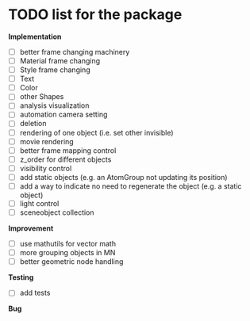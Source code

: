 # TODO list for the package

**Implementation**
- [ ] better frame changing machinery
- [ ] Material frame changing
- [ ] Style frame changing
- [ ] Text
- [ ] Color
- [ ] other Shapes
- [ ] analysis visualization
- [ ] automation camera setting
- [ ] deletion 
- [ ] rendering of one object (i.e. set other invisible)
- [ ] movie rendering
- [ ] better frame mapping control
- [ ] z_order for different objects
- [ ] visibility control
- [ ] add static objects (e.g. an AtomGroup not updating its position)
- [ ] add a way to indicate no need to regenerate the object (e.g. a static object)
- [ ] light control
- [ ] sceneobject collection

**Improvement**
- [ ] use mathutils for vector math
- [ ] more grouping objects in MN
- [ ] better geometric node handling

**Testing**
- [ ] add tests

**Bug**